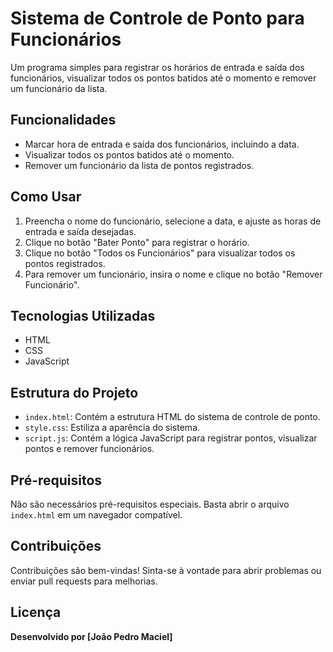 # Sistema de Controle de Ponto para Funcionários

Um programa simples para registrar os horários de entrada e saída dos funcionários, visualizar todos os pontos batidos até o momento e remover um funcionário da lista.

## Funcionalidades

- Marcar hora de entrada e saída dos funcionários, incluindo a data.
- Visualizar todos os pontos batidos até o momento.
- Remover um funcionário da lista de pontos registrados.

## Como Usar

1. Preencha o nome do funcionário, selecione a data, e ajuste as horas de entrada e saída desejadas.
2. Clique no botão "Bater Ponto" para registrar o horário.
3. Clique no botão "Todos os Funcionários" para visualizar todos os pontos registrados.
4. Para remover um funcionário, insira o nome e clique no botão "Remover Funcionário".

## Tecnologias Utilizadas

- HTML
- CSS
- JavaScript

## Estrutura do Projeto

- `index.html`: Contém a estrutura HTML do sistema de controle de ponto.
- `style.css`: Estiliza a aparência do sistema.
- `script.js`: Contém a lógica JavaScript para registrar pontos, visualizar pontos e remover funcionários.

## Pré-requisitos

Não são necessários pré-requisitos especiais. Basta abrir o arquivo `index.html` em um navegador compatível.

## Contribuições

Contribuições são bem-vindas! Sinta-se à vontade para abrir problemas ou enviar pull requests para melhorias.

## Licença


**Desenvolvido por [João Pedro Maciel]**
